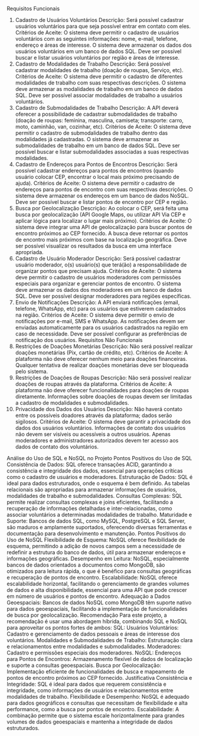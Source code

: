 Requisitos Funcionais
1. Cadastro de Usuários Voluntários
Descrição: Será possível cadastrar usuários voluntários para que seja possível entrar em contato com eles. 
Critérios de Aceite:
O sistema deve permitir o cadastro de usuários voluntários com as seguintes informações: nome, e-mail, telefone, endereço e áreas de interesse.
O sistema deve armazenar os dados dos usuários voluntários em um banco de dados SQL.
Deve ser possível buscar e listar usuários voluntários por região e áreas de interesse.
2. Cadastro de Modalidades de Trabalho
Descrição: Será possível cadastrar modalidades de trabalho (doação de roupas, Serviço, etc). 
Critérios de Aceite:
O sistema deve permitir o cadastro de diferentes modalidades de trabalho com suas respectivas descrições.
O sistema deve armazenar as modalidades de trabalho em um banco de dados SQL.
Deve ser possível associar modalidades de trabalho a usuários voluntários.
3. Cadastro de Submodalidades de Trabalho
Descrição: A API deverá oferecer a possibilidade de cadastrar submodalidades de trabalho (doação de roupas: feminina, masculina, camiseta; transporte: carro, moto, caminhão, van, cozinhar, etc). 
Critérios de Aceite:
O sistema deve permitir o cadastro de submodalidades de trabalho dentro das modalidades já cadastradas.
O sistema deve armazenar as submodalidades de trabalho em um banco de dados SQL.
Deve ser possível buscar e listar submodalidades associadas a suas respectivas modalidades.
4. Cadastro de Endereços para Pontos de Encontros
Descrição: Será possível cadastrar endereços para pontos de encontros (quando usuário colocar CEP, encontrar o local mais próximo precisando de ajuda). 
Critérios de Aceite:
O sistema deve permitir o cadastro de endereços para pontos de encontro com suas respectivas descrições.
O sistema deve armazenar os endereços em um banco de dados NoSQL.
Deve ser possível buscar e listar pontos de encontro por CEP e região.
5. Busca por Geolocalização
Descrição: Ao colocar o CEP, será feita uma busca por geolocalização (API Google Maps, ou utilizar API Via CEP e aplicar lógica para localizar o lugar mais próximo). 
Critérios de Aceite:
O sistema deve integrar uma API de geolocalização para buscar pontos de encontro próximos ao CEP fornecido.
A busca deve retornar os pontos de encontro mais próximos com base na localização geográfica.
Deve ser possível visualizar os resultados da busca em uma interface apropriada.
6. Cadastro de Usuário Moderador
Descrição: Será possível cadastrar usuário moderador, o(s) usuário(s) que terá(ão) a responsabilidade de organizar pontos que precisam ajuda. 
Critérios de Aceite:
O sistema deve permitir o cadastro de usuários moderadores com permissões especiais para organizar e gerenciar pontos de encontro.
O sistema deve armazenar os dados dos moderadores em um banco de dados SQL.
Deve ser possível designar moderadores para regiões específicas.
7. Envio de Notificações
Descrição: A API enviará notificações (email, telefone, WhatsApp, etc) para os usuários que estiverem cadastrados na região. 
Critérios de Aceite:
O sistema deve permitir o envio de notificações por e-mail, SMS e WhatsApp.
As notificações devem ser enviadas automaticamente para os usuários cadastrados na região em caso de necessidade.
Deve ser possível configurar as preferências de notificação dos usuários.
Requisitos Não Funcionais
1. Restrições de Doações Monetárias
Descrição: Não será possível realizar doações monetárias (Pix, cartão de crédito, etc). Critérios de Aceite:
A plataforma não deve oferecer nenhum meio para doações financeiras.
Qualquer tentativa de realizar doações monetárias deve ser bloqueada pelo sistema.
2. Restrições de Doações de Roupas
Descrição: Não será possível realizar doações de roupas através da plataforma. Critérios de Aceite:
A plataforma não deve oferecer funcionalidades para doações de roupas diretamente.
Informações sobre doações de roupas devem ser limitadas a cadastro de modalidades e submodalidades.
3. Privacidade dos Dados dos Usuários
Descrição: Não haverá contato entre os possíveis doadores através da plataforma; dados serão sigilosos. Critérios de Aceite:
O sistema deve garantir a privacidade dos dados dos usuários voluntários.
Informações de contato dos usuários não devem ser visíveis ou acessíveis a outros usuários.
Apenas moderadores e administradores autorizados devem ter acesso aos dados de contato dos voluntários.

Análise do Uso de SQL e NoSQL no Projeto
Pontos Positivos do Uso de SQL
Consistência de Dados:
SQL oferece transações ACID, garantindo a consistência e integridade dos dados, essencial para operações críticas como o cadastro de usuários e moderadores.
Estruturação de Dados:
SQL é ideal para dados estruturados, onde o esquema é bem definido. As tabelas relacionais são apropriadas para armazenar informações de usuários, modalidades de trabalho e submodalidades.
Consultas Complexas:
SQL permite realizar consultas complexas e joins eficientes, facilitando a recuperação de informações detalhadas e inter-relacionadas, como associar voluntários a determinadas modalidades de trabalho.
Maturidade e Suporte:
Bancos de dados SQL, como MySQL, PostgreSQL e SQL Server, são maduros e amplamente suportados, oferecendo diversas ferramentas e documentação para desenvolvimento e manutenção.
Pontos Positivos do Uso de NoSQL
Flexibilidade de Esquema:
NoSQL oferece flexibilidade de esquema, permitindo a adição de novos campos sem a necessidade de redefinir a estrutura do banco de dados, útil para armazenar endereços e informações geográficas.
Desempenho em Leitura:
NoSQL, especialmente bancos de dados orientados a documentos como MongoDB, são otimizados para leitura rápida, o que é benéfico para consultas geográficas e recuperação de pontos de encontro.
Escalabilidade:
NoSQL oferece escalabilidade horizontal, facilitando o gerenciamento de grandes volumes de dados e alta disponibilidade, essencial para uma API que pode crescer em número de usuários e pontos de encontro.
Adequação a Dados Geoespaciais:
Bancos de dados NoSQL como MongoDB têm suporte nativo para dados geoespaciais, facilitando a implementação de funcionalidades de busca por geolocalização.
Recomendação
Para este projeto, a recomendação é usar uma abordagem híbrida, combinando SQL e NoSQL para aproveitar os pontos fortes de ambos:
SQL:
Usuários Voluntários: Cadastro e gerenciamento de dados pessoais e áreas de interesse dos voluntários.
Modalidades e Submodalidades de Trabalho: Estruturação clara e relacionamentos entre modalidades e submodalidades.
Moderadores: Cadastro e permissões especiais dos moderadores.
NoSQL:
Endereços para Pontos de Encontros: Armazenamento flexível de dados de localização e suporte a consultas geoespaciais.
Busca por Geolocalização: Implementação eficiente de funcionalidades de busca e mapeamento de pontos de encontro próximos ao CEP fornecido.
Justificativa
Consistência e Integridade: SQL é ideal para dados que requerem consistência e integridade, como informações de usuários e relacionamentos entre modalidades de trabalho.
Flexibilidade e Desempenho: NoSQL é adequado para dados geográficos e consultas que necessitam de flexibilidade e alta performance, como a busca por pontos de encontro.
Escalabilidade: A combinação permite que o sistema escale horizontalmente para grandes volumes de dados geoespaciais e mantenha a integridade de dados estruturados.


